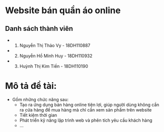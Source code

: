 # Website bán quần áo online
## Danh sách thành viên
* 1. Nguyễn Thị Thảo Vy - 18DH110887
* 2. Nguyễn Hồ Minh Huy - 18DH110932
* 3. Huỳnh Thị Kim Tiền - 18DH110190
# Mô tả đề tài: 
<ul>
    <li> Gồm những chức năng sau:
        <ul>
            <li>Tạo ra ứng dụng bán hàng online tiện lợi, giúp người dùng không cần ra cửa hàng để mua hàng mà chỉ cần xem sản phẩm trên website</li>
            <li>Tiết kiệm thời gian</li>
            <li>Phát triển kỹ năng lập trình web và phên tích yêu cầu khách hàng</li>
            <li>...</li>
        </ul>
    </li>
</ul>

